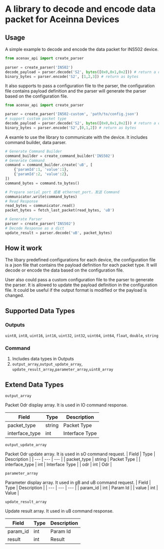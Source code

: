 # A library to decode and encode data packet for Aceinna Devices

## Usage
A simple example to decode and encode the data packet for INS502 device.
```python
from acenav_api import create_parser
    
parser = create_parser('IN502')
decode_payload = parser.decode('S2', bytes([0x0,0x1,0x2])) # return a dict object
binary_bytes = parser.encode('S2', [1,2,3]) # return as bytes
```

It also supports to pass a configuration file to the parser, the configuration file contains payload definition and the parser will generate the parser based on the configuration file.

```python
from acenav_api import create_parser

parser = create_parser('IN502-custom', 'path/to/config.json')
# support custom packet type
decode_payload = parser.decode('S2', bytes([0x0,0x1,0x2])) # return a dict object
binary_bytes = parser.encode('S2',[0,1,2]) # return as bytes
```

A examle to use the library to communicate with the device. It includes command builder, data parser.
```python
# Generate Command Builder
command_builder = create_command_builder('INS502')
# Generate Command
command = command_builder.create('uB', [
    {'paramId':1, 'value':1},
    {'paramId':2, 'value':2},
])
command_bytes = command.to_bytes()

# Prepare serial_port 或者 ethernet_port，发送 Command
communicator.write(command_bytes)
# Read Response
read_bytes = communicator.read()
packet_bytes = fetch_last_packet(read_bytes, 'uB')

# Generate Parser
parser = create_parser('INS502')
# Decode Response as a dict
update_result = parser.decode('uB', packet_bytes)
```

## How it work
The libary predefined configurations for each device, the configuration file is a json file that contains the payload definition for each packet type. It will decode or encode the data based on the configuration file.

User also could pass a custom configuration file to the parser to generate the parser. It is allowed to update the payload definition in the configuration file. It could be useful if the output format is modified or the payload is changed.

## Supported Data Types
### Outputs
`uint8`, `int8`, `uint16`, `int16`, `uint32`, `int32`, `uint64`, `int64`, `float`, `double`, `string`
### Command
1. Includes data types in Outputs
2. `output_array`,`output_update_array`, `update_result_array`,`parameter_array`,`uint8_array`

## Extend Data Types
`output_array` 

Packet Odr display array. It is used in lO command response.

| Field | Type | Description |
| --- | --- | --- |
| packet_type | string | Packet Type |
| interface_type | int | Interface Type |

`output_update_array`

Packet Odr update array. It is used in sO command request.
| Field | Type | Description |
| --- | --- | --- |
| packet_type | string | Packet Type |
| interface_type | int | Interface Type |
| odr | int | Odr |

`parameter_array`

Parameter display array. It used in gB and uB command request.
| Field | Type | Description |
| --- | --- | --- |
| param_id | int | Param Id |
| value | int | Value |

`update_result_array`

Update result array. It used in uB command response.

| Field | Type | Description |
| --- | --- | --- |
| param_id | int | Param Id |
| result | int | Result |
